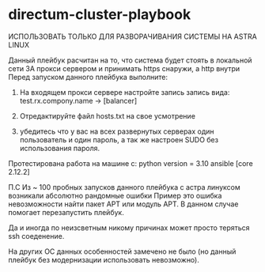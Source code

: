 # directum-cluster-playbook

ИСПОЛЬЗОВАТЬ ТОЛЬКО ДЛЯ РАЗВОРАЧИВАНИЯ СИСТЕМЫ НА ASTRA LINUX

Данный плейбук расчитан на то, что система будет стоять в локальной сети ЗА прокси сервером и принимать https снаружи, а http внутри
Перед запуском данного плейбука выполните:

1) На входящем прокси сервере настройте запись запись вида:
test.rx.compony.name -> [balancer]

2) Отредактируйте файл hosts.txt на свое усмотрение

3) убедитесь что у вас на всех развернутых серверах один пользователь и один пароль, 
а так же настроен SUDO без использования пароля.

Протестирована работа на машине с:
python version = 3.10
ansible [core 2.12.2]



П.С 
Из ~ 100 пробных запусков данного плейбука с астра линуксом возникали абсолютно рандомные ошибки
Пример это ошибка невозможности найти пакет APT или модуль APT.
В данном случае помогает перезапустить плейбук.

Да и иногда по неизсветным никому причинах может просто теряться ssh соеденение. 

На других ОС данных особенностей замечено не было (но данный плейбук без модернизации использовать невозможно).
